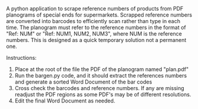 A python application to scrape reference numbers of products from PDF planograms of special ends for supermarkets. Scrapped reference numbers are converted into barcodes to efficiently scan rather than type in each time. The planogram must refer to the reference numbers in the format of "Ref: NUM" or "Ref: NUM1, NUM2, NUM3", where NUM is the reference numbers. This is designed as a quick temporary solution not a permanent one.

Instructions: 
1. Place at the root of the file the PDF of the planogram named "plan.pdf"
2. Run the bargen.py code, and it should extract the references numbers and generate a sorted Word Document of the bar codes
3. Cross check the barcodes and reference numbers. If any are missing readjust the PDF regions as some PDF's may be of different resolutions.
4. Edit the final Word Document as needed.